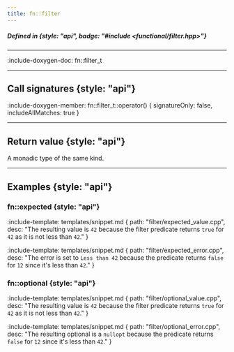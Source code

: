 ```yaml
---
title: fn::filter
---
```


##### Defined in {style: "api", badge: "#include <functional/filter.hpp>"}

---

:include-doxygen-doc: fn::filter_t

---

## Call signatures {style: "api"}
:include-doxygen-member: fn::filter_t::operator() { signatureOnly: false, includeAllMatches: true }

---

## Return value {style: "api"}
A monadic type of the same kind.

---

## Examples {style: "api"}

### fn::expected {style: "api"}

:include-template: templates/snippet.md {
    path:  "filter/expected_value.cpp", 
    desc:  "The resulting value is `42` because the filter predicate returns `true` for `42` as it is not less than `42`."
}

:include-template: templates/snippet.md {
    path: "filter/expected_error.cpp", 
    desc: "The error is set to `Less than 42` because the predicate returns `false` for `12` since it's less than `42`."
}

### fn::optional {style: "api"}

:include-template: templates/snippet.md {
    path: "filter/optional_value.cpp", 
    desc: "The resulting value is `42` because the filter predicate returns `true` for `42` as it is not less than `42`."
}

:include-template: templates/snippet.md {
    path: "filter/optional_error.cpp", 
    desc: "The resulting optional is a `nullopt` because the predicate returns `false` for `12` since it's less than `42`."
}
